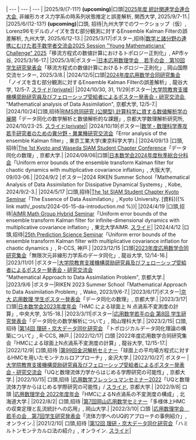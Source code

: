
  | --- | --- | --- |
  |2025/9/(7-11?) **(upcoming)**|口頭|[2025年度 統計関連学会連合大会](https://pub.confit.atlas.jp/ja/event/jfssa2025), 非線形カオス力学系の時系列状態推定と誤差解析, 関西大学, 2025/9/7-11.|
  |2025/6/(12-13?) **(upcoming)**|口頭, 招待|九州大学でのワークショップ（仮）, Lorenz96モデルのノイズを含む部分観測に対するEnsemble Kalman Filterの誤差解析, 九州大学, 2025/6/12-13.|
  |2025/3/17|ポスター,招待|[数学と諸分野の連携にむけた若手数学者交流会2025 Session "Young Mathematicians' Challenge" 2025](https://www.jst.go.jp/kisoken/aip/result/event/YMC2025/)「移流方程式の数値計算におけるトポロジー正則化」, AP市ヶ谷, 2025/3/16-17.|
  |2025/3/8|ポスター|[日本応用数理学会　若手の会　第10回学生研究発表会](http://wakate.jsiam.org/)「移流方程式の数値計算におけるトポロジー正則化」, 岡山国際交流センター, 2025/3/8.|
  |2024/12/5|口頭|[2024年度応用数学合同研究集会](https://www.mathsoc.jp/section/appliedmath/CAM/2024/)「ノイズを含む部分観測に対するEnsemble Kalman Filterの誤差解析」, 龍谷大学, 12/5-7. [スライド(private)](https://slides.com/kotatakeda/msjcam2024)|
  |2024/10/30, 31, 11/29|ポスター|[大学院教育支援機構奨励研究員及びフェローシップ受給者によるポスター発表会・研究交流会](https://www.kyoto-u.ac.jp/ja/news/2024-12-18-0), "Mathematical analysis of Data Assimilation", 京都大学, 12/5-7.|
  |2024/10/24|口頭,招待|[RIMS共同研究 (公開型) 計算科学に資する数値解析学の展開](https://na.nuap.nagoya-u.ac.jp/~rims2024/)「データ同化の数学解析と数値解析的な課題」, 京都大学数理解析研究所, 2024/10/23-25. [スライド(private)](https://slides.com/kotatakeda/rims-na-20241024)|
  |2024/10/19|ポスター|[数学・数理科学専攻若手研究者のための異分野・異業種研究交流会](https://jsiam.org/jsiam_archive/kr/career2024/)「Error analysis of the ensemble Kalman filter」, 東京工業大学(東京科学大学).|
  |2024/09/13 |口頭, 招待|[The 1st Kyoto and Waseda SIAM Student Chapter Conference](https://sites.google.com/view/siam-sc-kyoto/event/kyoto-waseda-first)「データ同化の数理」, 京都大学.|
  |2024/09/06|口頭|[日本数学会2024年度秋季総合分科会](https://www.mathsoc.jp/activity/meeting/osaka24sept/index.html)「Uniform error bounds of the ensemble transform Kalman filter for chaotic dynamics with multiplicative covariance inflation」, 大阪大学, 09/03-06.|
  |2024/9/2 |ポスター|2024 RIKEN Summer School「Mathematical Analysis of Data Assimilation for Dissipative Dynamical Systems」, Kobe, 2024/9/2-3.|
  |2024/5/17 |口頭,招待|[The 1st SIAM Student Chapter Kyoto Seminar](https://sites.google.com/view/siam-sc-kyoto/event/seminar-2024/first-seminar)「The Essence of Data Assimilation」, Kyoto University. [資料]({% link math/_posts/2024-05-15-da-introduction.md %})|
  |2024/4/19 |口頭,招待|[AIMR Math Group Hybrid Seminar](https://www.wpi-aimr.tohoku.ac.jp/mathematics_unit/english/seminar/20240419.html)「Uniform error bounds of the ensemble transform Kalman filter for infinite-dimensional dynamics with multiplicative covariance inflation」, 東北大学AIMR. [スライド](/math/pdf/aimr_seminar_handout20240419.pdf)|
  |2024/4/12 |口頭,招待|[25th Prediction Science Seminar](https://prediction.riken.jp/events/ps_seminar/20240412/index_en.html)「Uniform error bounds of the ensemble transform Kalman filter with multiplicative covariance inflation for chaotic dynamics	」, R-CCS, 神戸.|
  |2023/12/15 |口頭|[2023年度応用数学合同研究集会](https://www.mathsoc.jp/section/appliedmath/CAM/2023/)「無限次元非線形力学系のデータ同化」, 龍谷大学, 12/14-16.|
  |2023/11/01 |ポスター|[大学院教育支援機構奨励研究員及びフェローシップ受給者によるポスター発表会・研究交流会](https://www.kugd.k.kyoto-u.ac.jp/%e3%82%a4%e3%83%99%e3%83%b3%e3%83%88/1588.html) <br>"Mathematical Approach to Data Assimilation Problem", 京都大学.|
  |2023/9/6 |ポスター|RIKEN 2023 Summer School「Mathematical Approach to Data Assimilation Problem」, Wako, 2023/9/6-7.|
  |2023/6/17|ポスター|[京大 応用数理 学生ポスター発表会](https://sites.google.com/view/siam-sc-kyoto/event/poster-presentation-2023)「データ同化の数理」, 京都大学.|
  |2023/3/17|口頭|[日本数学会2023年度年会](http://www.mathsoc.jp/activity/meeting/chuo23mar/index.html)「HMC による球面上 N 点渦系不変測度の計算」, 中央大学, 3/15-18.|
  |2023/3/11|ポスター|[応用数学若手の会 第8回 学生研究発表会](http://wakate.jsiam.org/)「データ同化の数学解析について」, 岡山理科大学.|
  |2023/2/15| 口頭,招待 |[第14回 理研・京大データ同化研究会](http://www.data-assimilation.riken.jp/jp/events/ku_ws_202302/) 「トポロジカルデータ同化理論の構築について」, R-CCS, 神戸.|
  |2022/12/17| 口頭 |2022年度応用数学合同研究集会「HMCによる球面上N点渦系不変測度の計算」, 龍谷大学, 12/15-17.|
  |2022/12/9| 口頭,招待 |[第99回金沢解析セミナー](http://math.w3.kanazawa-u.ac.jp/wp/2022/11/17/kas99/)「球面上の平均場方程式に対するHMCを用いたモンテカルロアプローチ」, 金沢大学.|
  |2022/10/27| ポスター |[大学院教育支援機構奨励研究員及びフェローシップ受給者によるポスター発表会・研究交流会](https://www.kugd.k.kyoto-u.ac.jp/news/477.html)「UQと数理流体力学からはじめる学際研究の可能性」, 京都大学.|
  |2022/10/15| 口頭,招待 |[応用数学フレッシュマンセミナー2022](https://sites.google.com/view/freshman-seminar2022)「UQと数理流体力学からはじめる学際研究の可能性」/ [スライド](/math/pdf/freshman2022_slide.pdf), 京都大学.|
  |2022/9/8| 口頭 |[応用数理学会 2022年度年会](https://jsiam.org/annual2022/)「HMCによるN点渦系の不変測度の構成」, 北海道大学.|
  |2022/8/2| 口頭,招待 |[第7回岡山応用数学セミナー](https://jsiam.org/eguide02/3603/)「多様体上HMCの収束定理と乱流統計への応用」, 岡山大学.|
  |2022/3/10| 口頭 |[応用数理学会　若手の会　第7回学生研究発表会](http://wakate.jsiam.org/?p=68)「流体力学へのUQ的アプローチの事例紹介」, オンライン.|
  |2021/2/10| 口頭,招待 |[第12回 理研・京大データ同化研究会](http://www.data-assimilation.riken.jp/jp/events/ku_ws_202102/index.html)「ハミルトンモンテカルロ法の紹介」, オンライン. [スライド](/math/pdf/intro_to_hmc_slide.pdf)|